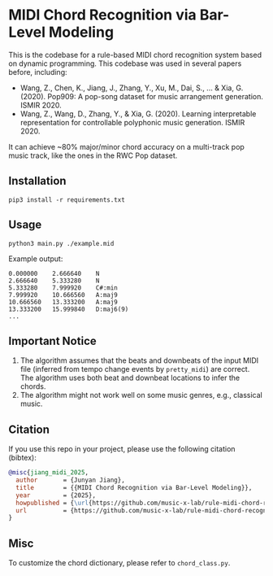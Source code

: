 # MIDI Chord Recognition via Bar-Level Modeling
This is the codebase for a rule-based MIDI chord recognition system based on dynamic programming.
This codebase was used in several papers before, including:

* Wang, Z., Chen, K., Jiang, J., Zhang, Y., Xu, M., Dai, S., ... & Xia, G. (2020). Pop909: A pop-song dataset for music arrangement generation. ISMIR 2020.
* Wang, Z., Wang, D., Zhang, Y., & Xia, G. (2020). Learning interpretable representation for controllable polyphonic music generation. ISMIR 2020.

It can achieve ~80% major/minor chord accuracy on a multi-track pop music track, like the ones in the RWC Pop dataset.

## Installation

```
pip3 install -r requirements.txt
```

## Usage
```
python3 main.py ./example.mid 
```

Example output:

```
0.000000	2.666640	N
2.666640	5.333280	N
5.333280	7.999920	C#:min
7.999920	10.666560	A:maj9
10.666560	13.333200	A:maj9
13.333200	15.999840	D:maj6(9)
...
```

## Important Notice

1. The algorithm assumes that the beats and downbeats of the input MIDI file (inferred from tempo change events by ``pretty_midi``) are correct. The algorithm uses both beat and downbeat locations to infer the chords.
2. The algorithm might not work well on some music genres, e.g., classical music.

## Citation

If you use this repo in your project, please use the following citation (bibtex):

```bibtex
@misc{jiang_midi_2025,
  author       = {Junyan Jiang},
  title        = {{MIDI Chord Recognition via Bar-Level Modeling}},
  year         = {2025},
  howpublished = {\url{https://github.com/music-x-lab/rule-midi-chord-recognition}},
  url          = {https://github.com/music-x-lab/rule-midi-chord-recognition}
}
```


## Misc
To customize the chord dictionary, please refer to ``chord_class.py``.
